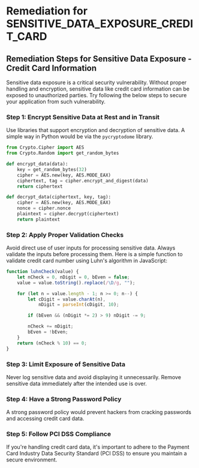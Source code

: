 # Remediation for SENSITIVE_DATA_EXPOSURE_CREDIT_CARD

## Remediation Steps for Sensitive Data Exposure - Credit Card Information

Sensitive data exposure is a critical security vulnerability. Without proper handling and encryption, sensitive data like credit card information can be exposed to unauthorized parties. Try following the below steps to secure your application from such vulnerability.

### Step 1: Encrypt Sensitive Data at Rest and in Transit
Use libraries that support encryption and decryption of sensitive data. A simple way in Python would be via the `pycryptodome` library.

```python
from Crypto.Cipher import AES
from Crypto.Random import get_random_bytes

def encrypt_data(data):
    key = get_random_bytes(32)
    cipher = AES.new(key, AES.MODE_EAX)
    ciphertext, tag = cipher.encrypt_and_digest(data)
    return ciphertext

def decrypt_data(ciphertext, key, tag):
    cipher = AES.new(key, AES.MODE_EAX)
    nonce = cipher.nonce
    plaintext = cipher.decrypt(ciphertext)
    return plaintext
```

### Step 2: Apply Proper Validation Checks 
Avoid direct use of user inputs for processing sensitive data. Always validate the inputs before processing them. Here is a simple function to validate credit card number using Luhn's algorithm in JavaScript:

```javascript
function luhnCheck(value) {
    let nCheck = 0, nDigit = 0, bEven = false;
    value = value.toString().replace(/\D/g, "");

    for (let n = value.length - 1; n >= 0; n--) {
        let cDigit = value.charAt(n),
            nDigit = parseInt(cDigit, 10);

        if (bEven && (nDigit *= 2) > 9) nDigit -= 9;

        nCheck += nDigit;
        bEven = !bEven;
    }
    return (nCheck % 10) == 0;
}
```

### Step 3: Limit Exposure of Sensitive Data
Never log sensitive data and avoid displaying it unnecessarily. Remove sensitive data immediately after the intended use is over.

### Step 4: Have a Strong Password Policy
A strong password policy would prevent hackers from cracking passwords and accessing credit card data. 

### Step 5: Follow PCI DSS Compliance
If you're handling credit card data, it's important to adhere to the Payment Card Industry Data Security Standard (PCI DSS) to ensure you maintain a secure environment.